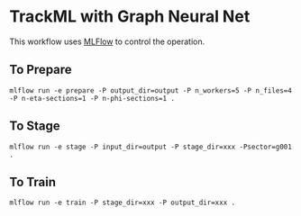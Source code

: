 # TrackML with Graph Neural Net
This workflow uses [MLFlow](https://www.mlflow.org) to control the operation.

## To Prepare
```
mlflow run -e prepare -P output_dir=output -P n_workers=5 -P n_files=4 -P n-eta-sections=1 -P n-phi-sections=1 .
```

## To Stage
```
mlflow run -e stage -P input_dir=output -P stage_dir=xxx -Psector=g001 .
```

## To Train
```
mlflow run -e train -P stage_dir=xxx -P output_dir=xxx .
```
